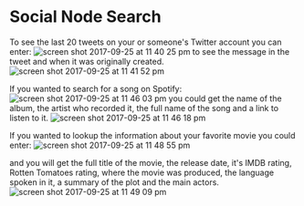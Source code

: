 # Social Node Search
To see the last 20 tweets on your or someone's Twitter account you can enter:
![screen shot 2017-09-25 at 11 40 25 pm](https://user-images.githubusercontent.com/25335077/30842088-e43e2872-a24d-11e7-89e9-553b90ac837e.png)
to see the message in the tweet and when it was originally created.
![screen shot 2017-09-25 at 11 41 52 pm](https://user-images.githubusercontent.com/25335077/30842128-230edd58-a24e-11e7-9970-192a89612e82.png)

If you wanted to search for a song on Spotify:
![screen shot 2017-09-25 at 11 46 03 pm](https://user-images.githubusercontent.com/25335077/30842138-3275cacc-a24e-11e7-82dd-d3e36425cb6f.png)
you could get the name of the album, the artist who recorded it, the full name of the song and a link to listen to it.
![screen shot 2017-09-25 at 11 46 18 pm](https://user-images.githubusercontent.com/25335077/30842145-3cc8c88a-a24e-11e7-9b8b-7955c96209ac.png)

If you wanted to lookup the information about your favorite movie you could enter:
![screen shot 2017-09-25 at 11 48 55 pm](https://user-images.githubusercontent.com/25335077/30842152-4613a270-a24e-11e7-9d48-691d136ce4bf.png)

and you will get the full title of the movie, the release date, it's IMDB rating, Rotten Tomatoes rating, where the movie was produced, the language spoken in it, a summary of the plot and the main actors.
![screen shot 2017-09-25 at 11 49 09 pm](https://user-images.githubusercontent.com/25335077/30842159-4f88bf3e-a24e-11e7-9872-76846be63597.png)
